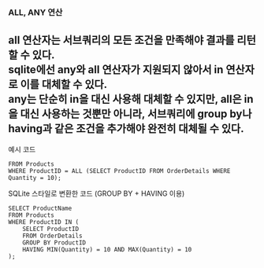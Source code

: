 ### ALL, ANY 연산  

all 연산자는 서브쿼리의 모든 조건을 만족해야 결과를 리턴할 수 있다.  
sqlite에선 any와 all 연산자가 지원되지 않아서 in 연산자로 이를 대체할 수 있다.  
any는 단순히 in을 대신 사용해 대체할 수 있지만, all은 in을 대신 사용하는 것뿐만 아니라, 서브쿼리에 group by나 having과 같은 조건을 추가해야 완전히 대체될 수 있다.  
-
예시 코드  
```SELECT ProductName 
FROM Products
WHERE ProductID = ALL (SELECT ProductID FROM OrderDetails WHERE Quantity = 10);
```
SQLite 스타일로 변환한 코드 (GROUP BY + HAVING 이용)  
```
SELECT ProductName
FROM Products
WHERE ProductID IN (
    SELECT ProductID
    FROM OrderDetails
    GROUP BY ProductID
    HAVING MIN(Quantity) = 10 AND MAX(Quantity) = 10
);
```
